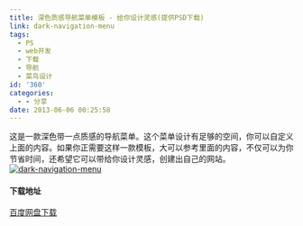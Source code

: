 ```yaml
---
title: 深色质感导航菜单模板 - 给你设计灵感(提供PSD下载)
link: dark-navigation-menu
tags:
  - PS
  - web开发
  - 下载
  - 导航
  - 菜鸟设计
id: '360'
categories:
  - - 分享
date: 2013-06-06 00:25:58
---
```


这是一款深色带一点质感的导航菜单。这个菜单设计有足够的空间，你可以自定义上面的内容。如果你正需要这样一款模板，大可以参考里面的内容，不仅可以为你节省时间，还希望它可以带给你设计灵感，创建出自己的网站。 [![dark-navigation-menu](http://vsnote.test/wp-content/uploads/2013/06/b088e7ed-c6ff-48e4-a236-5d8fa34fb831-430x200.jpg)](http://vsnote.test/dark-navigation-menu.html/b088e7ed-c6ff-48e4-a236-5d8fa34fb831)  

#### 下载地址

[百度网盘下载](http://pan.baidu.com/share/link?shareid=444687940&uk=1796312283)